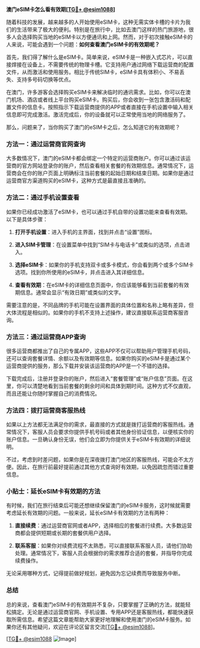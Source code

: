 **澳门eSIM卡怎么看有效期[[TG💪+ @esim1088](https://t.me/s/esim1088)]**

随着科技的发展，越来越多的人开始使用eSIM卡，这种无需实体卡槽的卡片为我们的生活带来了极大的便利。特别是在旅行中，比如去澳门这样的热门旅游地，很多人会选择购买当地的eSIM卡以方便通讯和上网。然而，对于初次接触eSIM卡的人来说，可能会遇到一个问题：**如何查看澳门eSIM卡的有效期呢？**

首先，我们得了解什么是eSIM卡。简单来说，eSIM卡是一种嵌入式芯片，可以直接焊接在设备上，不需要传统的物理卡槽。它支持用户通过网络下载运营商的配置文件，从而激活和使用服务。相比于传统SIM卡，eSIM卡具有体积小、不易丢失、支持多号码切换等优点。

在澳门，许多游客会选择购买eSIM卡来解决临时的通讯需求。比如，你可以在澳门机场、酒店或者线上平台购买eSIM卡。购买后，你会收到一张包含激活码和配置文件的信息卡。按照指示下载运营商提供的APP或者直接在手机设置中输入相关信息即可完成激活。激活完成后，你的设备就可以正常使用当地的网络服务了。

那么，问题来了，当你购买了澳门的eSIM卡之后，怎么知道它的有效期呢？

### 方法一：通过运营商官网查询

大多数情况下，澳门的eSIM卡都会绑定一个特定的运营商账户。你可以通过该运营商的官方网站登录你的账户，然后查看相关套餐的有效期信息。通常情况下，运营商会在你的账户页面上明确标注当前套餐的起始日期和结束日期。如果你是通过运营商官方渠道购买的eSIM卡，这种方式是最直接且准确的。

### 方法二：通过手机设置查看

如果你已经成功激活了eSIM卡，也可以通过手机自带的设置功能来查看有效期。以下是具体步骤：

1. **打开手机设置**：进入手机的主界面，找到并点击“设置”图标。
   
2. **进入SIM卡管理**：在设置菜单中找到“SIM卡与电话卡”或类似的选项，点击进入。

3. **选择eSIM卡**：如果你的手机支持双卡或多卡模式，你会看到两个或多个SIM卡选项。找到你所使用的eSIM卡，并点击进入其详细信息。

4. **查看有效期**：在eSIM卡的详细信息页面中，你应该能够看到当前套餐的有效期信息。通常会显示“有效日期”或类似的文字。

需要注意的是，不同品牌的手机可能在设置界面的具体位置和名称上略有差异，但大体流程是相似的。如果你的手机不支持上述操作，建议直接联系运营商客服咨询。

### 方法三：通过运营商APP查询

很多运营商都推出了自己的专属APP，这些APP不仅可以帮助用户管理手机号码，还可以查询套餐详情、余额以及有效期等信息。如果你购买的eSIM卡是通过某个运营商提供的服务，那么下载并安装该运营商的APP是一个不错的选择。

下载完成后，注册并登录你的账户，然后进入“套餐管理”或“账户信息”页面。在这里，你可以清楚地看到当前套餐的剩余时间和具体到期时间。这种方式不仅直观，而且还能让你随时掌握自己的消费情况。

### 方法四：拨打运营商客服热线

如果以上方法都无法满足你的需求，最直接的方式就是拨打运营商的客服热线。通常情况下，客服人员会要求你提供手机号码或者其他身份验证信息，以便核实你的账户信息。一旦确认身份无误，他们会立即为你提供关于eSIM卡有效期的详细说明。

不过，考虑到时差问题，如果你是在深夜拨打澳门地区的客服热线，可能会不太方便。因此，在旅行前最好提前通过其他方式查询好有效期，以免因疏忽而错过重要信息。

### 小贴士：延长eSIM卡有效期的方法

有时候，我们在旅行结束后可能还想继续保留澳门的eSIM卡服务，这时候就需要考虑延长有效期的问题。一般来说，延长eSIM卡有效期的方法有两种：

1. **直接续费**：通过运营商官网或者APP，选择相应的套餐进行续费。大多数运营商都会提供短期或长期的套餐供用户选择。

2. **联系客服**：如果你对续费流程不太熟悉，可以直接联系客服人员，请他们协助处理。通常情况下，客服人员会根据你的需求推荐合适的套餐，并指导你完成续费操作。

无论采用哪种方式，记得提前做好规划，避免因为忘记续费而导致服务中断。

### 总结

总的来说，查看澳门eSIM卡的有效期并不复杂，只要掌握了正确的方法，就能轻松搞定。无论是通过运营商官网、手机设置、专用APP还是客服热线，都能快速获取所需信息。希望这篇文章能帮助大家更好地理解和使用澳门的eSIM卡服务。如果你还有其他疑问，欢迎在评论区留言交流[[TG💪+ @esim1088](https://t.me/s/esim1088)]。

[[TG💪+ @esim1088](https://t.me/s/esim1088) ![Image](https://i.postimg.cc/4NQfJmqS/Snipaste-2025-05-13-00-14-12.png)]